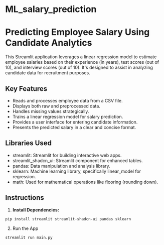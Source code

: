 # ML_salary_prediction
# Predicting Employee Salary Using Candidate Analytics

This Streamlit application leverages a linear regression model to estimate employee salaries based on their experience (in years), test scores (out of 10), and interview scores (out of 10). It's designed to assist in analyzing candidate data for recruitment purposes.

## Key Features

* Reads and processes employee data from a CSV file.
* Displays both raw and preprocessed data.
* Handles missing values strategically.
* Trains a linear regression model for salary prediction.
* Provides a user interface for entering candidate information.
* Presents the predicted salary in a clear and concise format.

## Libraries Used

* streamlit: Streamlit for building interactive web apps.
* streamlit_shadcn_ui: Streamlit component for enhanced tables.
* pandas: Data manipulation and analysis library.
* sklearn: Machine learning library, specifically linear_model for regression.
* math: Used for mathematical operations like flooring (rounding down).

## Instructions

1. **Install Dependencies:**

```bash
pip install streamlit streamlit-shadcn-ui pandas sklearn
```

2. Run the App

```bash
streamlit run main.py
```
